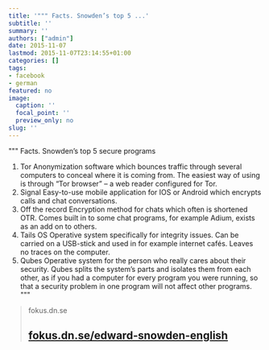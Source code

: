 ```yaml
---
title: '""" Facts. Snowden’s top 5 ...'
subtitle: ''
summary: ''
authors: ["admin"]
date: 2015-11-07
lastmod: 2015-11-07T23:14:55+01:00
categories: []
tags:
- facebook
- german
featured: no
image:
  caption: ''
  focal_point: ''
  preview_only: no
slug: ''
---
```

"""
Facts. Snowden’s top 5 secure programs

1. Tor
Anonymization software which bounces traffic through several computers to conceal where it is coming from. The easiest way of using is through “Tor browser” – a web reader configured for Tor.
2. Signal
Easy-to-use mobile application for IOS or Android which encrypts calls and chat conversations.
3. Off the record
Encryption method for chats which often is shortened OTR. Comes built in to some chat programs, for example Adium, exists as an add on to others.
4. Tails OS
Operative system specifically for integrity issues. Can be carried on a USB-stick and used in for example internet cafés. Leaves no traces on the computer.
5. Qubes
Operative system for the person who really cares about their security. Qubes splits the system’s parts and isolates them from each other, as if you had a computer for every program you were running, so that a security problem in one program will not affect other programs.
"""﻿
> fokus.dn.se
> ## [fokus.dn.se/edward-snowden-english](http://fokus.dn.se/edward-snowden-english)
>


